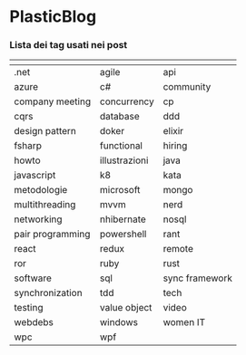 # PlasticBlog

### Lista dei tag usati nei post

| <!-- -->          | <!-- -->          | <!-- -->        |
|----------------   |------------------ |---------------- |
| .net              | agile             | api             |
| azure             | c#                | community       |
| company meeting   | concurrency       | cp              |
| cqrs              | database          | ddd             |
| design pattern    | doker             | elixir          |
| fsharp            | functional        | hiring          |
| howto             | illustrazioni     | java            |
| javascript        | k8                | kata            |
| metodologie       | microsoft         | mongo           |
| multithreading    | mvvm              | nerd            |
| networking        | nhibernate        | nosql           |
| pair programming  | powershell        | rant            |
| react             | redux             | remote          |
| ror               | ruby              | rust            |
| software          | sql               | sync framework  |
| synchronization   | tdd               | tech            |
| testing           | value object      | video           |
| webdebs           | windows           | women IT        |
| wpc               | wpf               |                 |